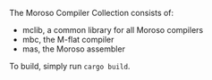 The Moroso Compiler Collection consists of:

- mclib, a common library for all Moroso compilers
- mbc, the M-flat compiler
- mas, the Moroso assembler

To build, simply run `cargo build`.
